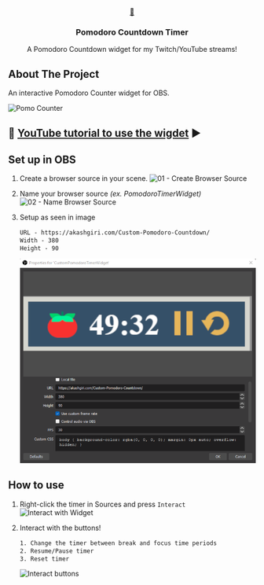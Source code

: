 <br />
<p align="center">
  <a href="https://github.com/hellomayuko/Pomodoro-Countdown">
    🍅
  </a>

  <h3 align="center">Pomodoro Countdown Timer</h3>

  <p align="center">
    A Pomodoro Countdown widget for my Twitch/YouTube streams!
  </p>
</p>

## About The Project

An interactive Pomodoro Counter widget for OBS.

![Pomo Counter](Design.png)

## 🔗 [YouTube tutorial to use the wigdet](https://youtu.be/hnHysObx9ek?t=176) ▶️

<!-- ## Installation

1. Clone the repo or download the zip [here](https://github.com/hellomayuko/Pomodoro-Countdown/archive/master.zip)

   ```sh
   git clone https://github.com/hellomayuko/Pomodoro-Countdown.git
   ```

2. Store files wherever you wish. -->

## Set up in OBS

1. Create a browser source in your scene.
   ![01 -  Create Browser Source](readme/01_Create_Browser_Source.jpg)

2. Name your browser source _(ex. PomodoroTimerWidget)_
   ![02 - Name Browser Source](readme/02_Name_Browser_Source.jpg)

3. Setup as seen in image
   ```
   URL - https://akashgiri.com/Custom-Pomodoro-Countdown/
   Width - 380
   Height - 90
   ```
   ![03 - Setup Browser Source](readme/03_Setup.png)

## How to use

1. Right-click the timer in Sources and press `Interact`
   ![Interact with Widget](readme/04_Interact.jpg)

2. Interact with the buttons!
   ```
   1. Change the timer between break and focus time periods
   2. Resume/Pause timer
   3. Reset timer
   ```
   ![Interact buttons](readme/05_Interact_Buttons.jpg)
